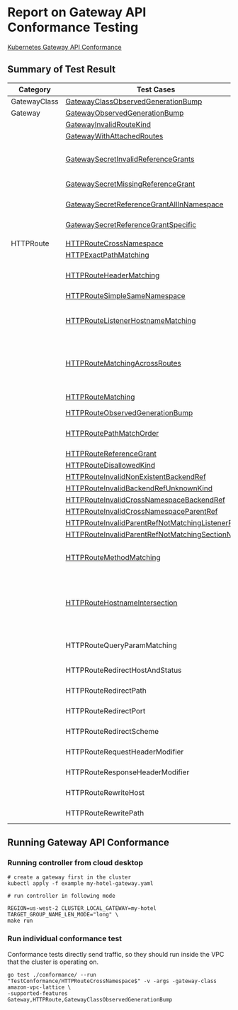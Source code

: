 # Report on Gateway API Conformance Testing

[Kubernetes Gateway API Conformance](https://gateway-api.sigs.k8s.io/concepts/conformance/?h=conformance)

## Summary of Test Result

| Category | Test Cases | Status | Notes |
| - | - | - | - |
| GatewayClass | [GatewayClassObservedGenerationBump](https://github.com/kubernetes-sigs/gateway-api/blob/main/conformance/tests/gatewayclass-observed-generation-bump.go) | ok |
| Gateway | [GatewayObservedGenerationBump](https://github.com/kubernetes-sigs/gateway-api/blob/main/conformance/tests/gateway-observed-generation-bump.go) | ok |
| | [GatewayInvalidRouteKind](https://github.com/kubernetes-sigs/gateway-api/blob/main/conformance/tests/gateway-invalid-route-kind.go) | ok |
| | [GatewayWithAttachedRoutes](https://github.com/kubernetes-sigs/gateway-api/blob/main/conformance/tests/gateway-with-attached-routes.go) | ok |
| | | | |
| | [GatewaySecretInvalidReferenceGrants](https://github.com/kubernetes-sigs/gateway-api/blob/main/conformance/tests/gateway-secret-invalid-reference-grant.go) | NA | VPC Lattice supports ACM certs |
| | [GatewaySecretMissingReferenceGrant](https://github.com/kubernetes-sigs/gateway-api/blob/main/conformance/tests/gateway-secret-missing-reference-grant.go) | NA | same as above
| | [GatewaySecretReferenceGrantAllInNamespace](https://github.com/kubernetes-sigs/gateway-api/blob/main/conformance/tests/gateway-secret-reference-grant-all-in-namespace.go) | NA | same as above
| | [GatewaySecretReferenceGrantSpecific](https://github.com/kubernetes-sigs/gateway-api/blob/main/conformance/tests/gateway-secret-reference-grant-specific.go) | NA | same as above
| | | | |
| HTTPRoute | [HTTPRouteCrossNamespace](https://github.com/kubernetes-sigs/gateway-api/blob/main/conformance/tests/httproute-cross-namespace.go) | ok |
| | [HTTPExactPathMatching](https://github.com/kubernetes-sigs/gateway-api/blob/main/conformance/tests/httproute-exact-path-matching.go) | ok |
| | [HTTPRouteHeaderMatching](https://github.com/kubernetes-sigs/gateway-api/blob/main/conformance/tests/httproute-header-matching.go) | fail | Test data exceeds Lattice limit |
| | [HTTPRouteSimpleSameNamespace](https://github.com/kubernetes-sigs/gateway-api/blob/main/conformance/tests/httproute-simple-same-namespace.go) | ok |
| | [HTTPRouteListenerHostnameMatching](https://github.com/kubernetes-sigs/gateway-api/blob/main/conformance/tests/httproute-listener-hostname-matching.go) | NA | Listener hostname not supported |
| | [HTTPRouteMatchingAcrossRoutes](https://github.com/kubernetes-sigs/gateway-api/blob/main/conformance/tests/httproute-matching-across-routes.go) | NA | Custom domain name conflict not supported |
| | [HTTPRouteMatching](https://github.com/kubernetes-sigs/gateway-api/blob/main/conformance/tests/httproute-matching.go) | fail | Route precedence |
| | [HTTPRouteObservedGenerationBump](https://github.com/kubernetes-sigs/gateway-api/blob/main/conformance/tests/httproute-observed-generation-bump.go) | ok |
| | [HTTPRoutePathMatchOrder](https://github.com/kubernetes-sigs/gateway-api/blob/main/conformance/tests/httproute-path-match-order.go) | fail | Test data exceeds Lattice limit |
| | [HTTPRouteReferenceGrant](https://github.com/kubernetes-sigs/gateway-api/blob/main/conformance/tests/httproute-reference-grant.go) | fail |
| | [HTTPRouteDisallowedKind](https://github.com/kubernetes-sigs/gateway-api/blob/main/conformance/tests/httproute-disallowed-kind.go) | fail |
| | [HTTPRouteInvalidNonExistentBackendRef](https://github.com/kubernetes-sigs/gateway-api/blob/main/conformance/tests/httproute-invalid-backendref-nonexistent.go) | fail |
| | [HTTPRouteInvalidBackendRefUnknownKind](https://github.com/kubernetes-sigs/gateway-api/blob/main/conformance/tests/httproute-invalid-backendref-unknown-kind.go) | fail |
| | [HTTPRouteInvalidCrossNamespaceBackendRef](https://github.com/kubernetes-sigs/gateway-api/blob/main/conformance/tests/httproute-invalid-cross-namespace-backend-ref.go) | fail |
| | [HTTPRouteInvalidCrossNamespaceParentRef](https://github.com/kubernetes-sigs/gateway-api/blob/main/conformance/tests/httproute-invalid-cross-namespace-parent-ref.go)  | fail |
| | [HTTPRouteInvalidParentRefNotMatchingListenerPort](https://github.com/kubernetes-sigs/gateway-api/blob/main/conformance/tests/httproute-invalid-parentref-not-matching-listener-port.go) | fail |
| | [HTTPRouteInvalidParentRefNotMatchingSectionName](https://github.com/kubernetes-sigs/gateway-api/blob/main/conformance/tests/httproute-invalid-parentref-not-matching-section-name.go) | fail |
| | | | |
| | [HTTPRouteMethodMatching](https://github.com/kubernetes-sigs/gateway-api/blob/main/conformance/tests/httproute-method-matching.go) | fail | not support in controller yet. [#123](https://github.com/aws/aws-application-networking-k8s/issues/123) |
| | | | |
| | [HTTPRouteHostnameIntersection](https://github.com/kubernetes-sigs/gateway-api/blob/main/conformance/tests/httproute-hostname-intersection.go) | NA | VPC lattice only support one hostname for BYOC
| | HTTPRouteQueryParamMatching | NA | Not supported by lattice |
| | HTTPRouteRedirectHostAndStatus | NA | same as above |
| | HTTPRouteRedirectPath | NA | same as above |
| | HTTPRouteRedirectPort | NA | same as above | 
| | HTTPRouteRedirectScheme | NA | same as above |
| | HTTPRouteRequestHeaderModifier | NA | same as above |
| | HTTPRouteResponseHeaderModifier | NA | same as above |
| | HTTPRouteRewriteHost | NA | same as above |
| | HTTPRouteRewritePath | NA | same as above |

## Running Gateway API Conformance

### Running controller from cloud desktop

```
# create a gateway first in the cluster
kubectl apply -f example my-hotel-gateway.yaml

# run controller in following mode

REGION=us-west-2 CLUSTER_LOCAL_GATEWAY=my-hotel TARGET_GROUP_NAME_LEN_MODE="long" \
make run
```

### Run individual conformance test

Conformance tests directly send traffic, so they should run inside the VPC that the cluster is operating on.

```
go test ./conformance/ --run "TestConformance/HTTPRouteCrossNamespace$" -v -args -gateway-class amazon-vpc-lattice \
-supported-features Gateway,HTTPRoute,GatewayClassObservedGenerationBump

```






